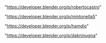 "https://developer.blender.org/p/robertocastro"

"https://developer.blender.org/p/mintonella5"

"https://developer.blender.org/p/hamdio"

"https://developer.blender.org/p/dakninugna"

 
